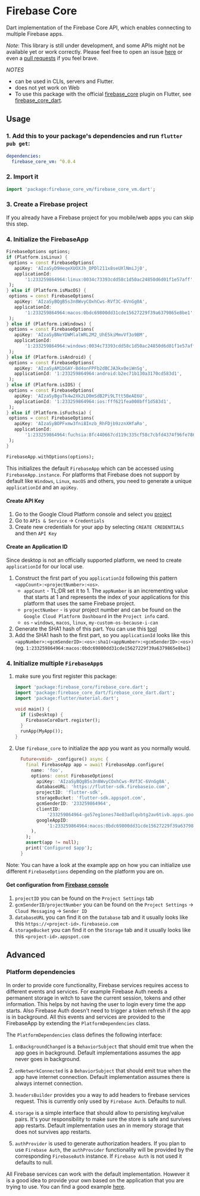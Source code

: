 # Firebase Core

Dart implementation of the Firebase Core API, which enables connecting to multiple Firebase apps.

*Note*: This library is still under development, and some APIs might not be available yet or work correctly. 
Please feel free to open an issue [here](https://github.com/fluttercommunity/firebase_flutter_sdk/issues) or even a
[pull requests](https://github.com/fluttercommunity/firebase_flutter_sdk/pulls) if you feel brave.

*NOTES*
* can be used in CLIs, servers and Flutter. 
* does not yet work on Web
* To use this package with the official [firebase_core](https://pub.dev/packages/firebase_core) plugin on Flutter, 
  see [firebase_core_dart](https://pub.dev/packages/firebase_core_dart).
  
## Usage

### 1. Add this to your package's dependencies and run `flutter pub get`:
```yaml
dependencies:
  firebase_core_vm: ^0.0.4
```

### 2. Import it
```dart
import 'package:firebase_core_vm/firebase_core_vm.dart';
```

### 3. Create a Firebase project
If you already have a Firebase project for you mobile/web apps you can skip this step.

### 4. Initialize the FirebaseApp
 ```dart
FirebaseOptions options;
if (Platform.isLinux) {
  options = const FirebaseOptions(
    apiKey: 'AIzaSyD9HeqeXUOXJh_DPDl211x8seUXlNmiJj0',
    applicationId:
        '1:233259864964:linux:0034c73393cdd58c1d50ac24850d6d01f1e57aff',
  );
} else if (Platform.isMacOS) {
  options = const FirebaseOptions(
    apiKey: 'AIzaSyBQgB5s3n8WvyCOxhCws-RVf3C-6VnGg0A',
    applicationId:
        '1:233259864964:macos:0bdc69800dd31cde15627229f39a6379865e8be1',
  );
} else if (Platform.isWindows) {
  options = const FirebaseOptions(
    apiKey: 'AIzaSyBNeYDWMlalWRL2M2_UhE5kiMmvVf3o9BM',
    applicationId:
        '1:233259864964:windows:0034c73393cdd58c1d50ac24850d6d01f1e57aff',
  );
} else if (Platform.isAndroid) {
  options = const FirebaseOptions(
    apiKey: 'AIzaSyAM1bGAY-Bd4onFPFb2dBCJA3kx0eiWnSg',
    applicationId: '1:233259864964:android:b2ec71b130a3170cd583d1',
  );
} else if (Platform.isIOS) {
  options = const FirebaseOptions(
    apiKey: 'AIzaSyBguTk4w2Xk2LD0mSdB2Pi9LTtt5BeAE6U',
    applicationId: '1:233259864964:ios:fff621fea008bff1d583d1',
  );
} else if (Platform.isFuchsia) {
  options = const FirebaseOptions(
    apiKey: 'AIzaSyBOPFxmw3fni8Inzb_RhFDjb9zznXHfaRo',
    applicationId:
        '1:233259864964:fuchsia:8fc440667cd119c335cf58c7cbfd4374f96fe786',
  );
}

FirebaseApp.withOptions(options);
 ``` 
This initializes the default `FirebaseApp` which can be accessed using `FirebaseApp.instance`. For platforms that 
Firebase does not support by default like `Windows`, `Linux`, `macOS` and others, you need to generate a unique 
`applicationId` and an `apiKey`.

#### Create API Key
1. Go to the Google Cloud Platform console and select you [project](https://console.cloud.google.com/projectselector2/home/dashboard)
1. Go to `APIs & Service` -> `Credentials`
1. Create new credentials for your app by selecting `CREATE CREDENTIALS` and then `API Key`

#### Create an Application ID
Since desktop is not an officially supported platform, we need to create `applicationId` for our local use.
1. Construct the first part of you `applicationId` following this pattern `<appCount>:<projectNumber>:<os>`.
    - `appCount` - TL;DR set it to 1. The `appNumber` is an incrementing value that starts at 1 and represents the 
    index of your applications for this platform that uses the same Firebase project.
    - `projectNumber` - is your project number and can be found on the `Google Cloud Platform Dashboard` in the 
    `Project info` card.
    - `os` - `windows`, `macos`, `linux`, `my-custom-os-because-i-can`
1. Generate the SHA1 hash of this part. You can use this [tool](http://www.sha1-online.com/)
1. Add the SHA1 hash to the first part, so you `applicationId` looks like this `<appNumber>:<gcmSenderID>:<os>:sha1(<appNumber>:<gcmSenderID>:<os>)`
(eg. `1:233259864964:macos:0bdc69800dd31cde15627229f39a6379865e8be1`)    
 
### 4. Initialize multiple `FirebaseApp`s           
   1. make sure you first register this package:
      ```dart
      import 'package:firebase_core/firebase_core.dart';
      import 'package:firebase_core_dart/firebase_core_dart.dart';
      import 'package:flutter/material.dart';
      
      void main() {
        if (isDesktop) {
          FirebaseCoreDart.register();
        }
        runApp(MyApp());
      }
      ```                                      
   1. Use `firebase_core` to initialize the app you want as you normally would.
      ```dart
        Future<void> _configure() async {
          final FirebaseApp app = await FirebaseApp.configure(
            name: 'foo',
            options: const FirebaseOptions(
              apiKey: 'AIzaSyBQgB5s3n8WvyCOxhCws-RVf3C-6VnGg0A',
              databaseURL: 'https://flutter-sdk.firebaseio.com',
              projectID: 'flutter-sdk',
              storageBucket: 'flutter-sdk.appspot.com',
              gcmSenderID: '233259864964',
              clientID:
                  '233259864964-go57eg1ones74e03adlqvbtg2av6tivb.apps.googleusercontent.com',
              googleAppID:
                  '1:233259864964:macos:0bdc69800dd31cde15627229f39a6379865e8be1',
            ),
          );
          assert(app != null);
          print('Configured $app');
        }
      ```
      
   Note: You can have a look at the example app on how you can initialize use different `FirebaseOptions` 
   depending on the platform you are on.       
   
#### Get configuration from [Firebase console](https://console.firebase.google.com/u/0/)
1. `projectID` you can be found on the `Project Settings` tab
1. `gcmSenderID/projectNumber` you can be found on the `Project Settings` -> `Cloud Messaging` -> `Sender ID`
1. `databaseURL` you can find it on the `Database` tab and it usually looks like this `https://<project-id>.firebaseio.com`
1. `storageBucket` you can find it on the `Storage` tab and it usually looks like this `<project-id>.appspot.com`         
  

## Advanced 
### Platform dependencies

In order to provide core functionality, Firebase services requires access to different events and services. For example
Firebase Auth needs a permanent storage in witch to save the current session, tokens and other information. This helps 
by not having the user to login every time the app starts. Also Firebase Auth doesn't need to trigger a token refresh if
the app is in background. All this events and services are provided to the FirebaseApp by extending the 
`PlatformDependencies` class.        

The `PlatformDependencies` class defines the following interface:

1. `onBackgroundChanged` is a `BehaviorSubject` that should emit true when the app goes in background. Default 
implementations assumes the app never goes in background.

1. `onNetworkConnected` is a `BehaviorSubject` that should emit true when the app have internet connection. Default
implementation assumes there is always internet connection.

1. `headersBuilder` provides you a way to add headers to firebase services request. This is currently only used by 
`Firebase Auth`. Defaults to null.

1. `storage` is a simple interface that should allow to persisting key/value pairs. It's your responsibility to make sure 
the store is safe and survives app restarts. Default implementation uses an in memory storage that does not survives 
app restarts.

1. `authProvider` is used to generate authorization headers. If you plan to use `Firebase Auth`, the `authProvider` 
functionality will be provided by the corresponding `FirebaseAuth` instance. If `Firebase Auth` is not used it defaults 
to null.

All Firebase services can work with the default implementation. However it is a good idea to provide your own based on 
the application that you are trying to use. You can find a good example [here](https://github.com/fluttercommunity/firebase_dart_sdk/blob/develop/firebase_auth/firebase_auth_vm/example/flutter/lib/platform_dependencies.dart).  